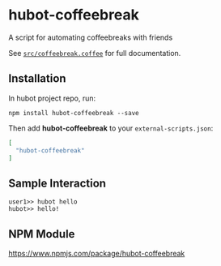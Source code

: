 # hubot-coffeebreak

A script for automating coffeebreaks with friends

See [`src/coffeebreak.coffee`](src/coffeebreak.coffee) for full documentation.

## Installation

In hubot project repo, run:

`npm install hubot-coffeebreak --save`

Then add **hubot-coffeebreak** to your `external-scripts.json`:

```json
[
  "hubot-coffeebreak"
]
```

## Sample Interaction

```
user1>> hubot hello
hubot>> hello!
```

## NPM Module

https://www.npmjs.com/package/hubot-coffeebreak
